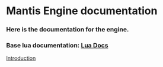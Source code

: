 # Mantis Engine documentation
### Here is the documentation for the engine. 
### Base lua documentation: [Lua Docs](https://www.lua.org/docs.html) 

[Introduction](Google.com)
